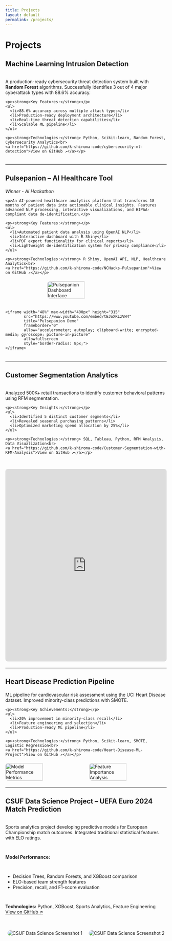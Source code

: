 ```yaml
---
title: Projects
layout: default
permalink: /projects/
---
```


# Projects

## Machine Learning Intrusion Detection

<div style="display: flex; align-items: flex-start; gap: 30px; margin: 20px 0;">
  <div style="flex: 1; min-width: 300px;">
    <p>A production-ready cybersecurity threat detection system built with <strong>Random Forest</strong> algorithms. Successfully identifies 3 out of 4 major cyberattack types with 88.6% accuracy.</p>
    
    <p><strong>Key Features:</strong></p>
    <ul>
      <li>88.6% accuracy across multiple attack types</li>
      <li>Production-ready deployment architecture</li>
      <li>Real-time threat detection capabilities</li>
      <li>Scalable ML pipeline</li>
    </ul>
    
    <p><strong>Technologies:</strong> Python, Scikit-learn, Random Forest, Cybersecurity Analytics<br>
    <a href="https://github.com/k-shiroma-code/cybersecurity-ml-detection">View on GitHub ↗</a></p>
  </div>
</div>

---

## Pulsepanion – AI Healthcare Tool 

<div style="margin: 20px 0;">
  <div style="min-width: 300px; margin-bottom: 20px;">
    <p><em>Winner - AI Hackathon</em></p>
    
    <p>An AI-powered healthcare analytics platform that transforms 18 months of patient data into actionable clinical insights. Features advanced NLP processing, interactive visualizations, and HIPAA-compliant data de-identification.</p>
    
    <p><strong>Key Features:</strong></p>
    <ul>
      <li>Automated patient data analysis using OpenAI NLP</li>
      <li>Interactive dashboard with R Shiny</li>
      <li>PDF export functionality for clinical reports</li>
      <li>Lightweight de-identification system for privacy compliance</li>
    </ul>
    
    <p><strong>Technologies:</strong> R Shiny, OpenAI API, NLP, Healthcare Analytics<br>
    <a href="https://github.com/k-shiroma-code/NCHacks-Pulsepanion">View on GitHub ↗</a></p>
  </div>
  
  <div style="display: flex; justify-content: center; gap: 20px; flex-wrap: wrap;">
    <img src="{{ site.baseurl }}/assets/img/Pulsepantion.jpg" alt="Pulsepanion Dashboard Interface" style="border-radius: 8px; width: 48%; max-width: 400px; height: auto;">
    
    <iframe width="48%" max-width="400px" height="315" 
            src="https://www.youtube.com/embed/tEJoXKLzVH4" 
            title="Pulsepanion Demo" 
            frameborder="0" 
            allow="accelerometer; autoplay; clipboard-write; encrypted-media; gyroscope; picture-in-picture" 
            allowfullscreen
            style="border-radius: 8px;">
    </iframe>
  </div>
</div>


---

## Customer Segmentation Analytics

<div style="display: flex; align-items: flex-start; gap: 30px; margin: 20px 0; flex-direction: column;">
  <div style="flex: 1;">
    <p>Analyzed 500K+ retail transactions to identify customer behavioral patterns using RFM segmentation.</p>
    
    <p><strong>Key Insights:</strong></p>
    <ul>
      <li>Identified 5 distinct customer segments</li>
      <li>Revealed seasonal purchasing patterns</li>
      <li>Optimized marketing spend allocation by 25%</li>
    </ul>
    
    <p><strong>Technologies:</strong> SQL, Tableau, Python, RFM Analysis, Data Visualization<br>
    <a href="https://github.com/k-shiroma-code/Customer-Segmentation-with-RFM-Analysis">View on GitHub ↗</a></p>
  </div>
  
  <div style="width: 100%;">
    <iframe 
        src="https://public.tableau.com/views/Customer_Segmentation_Overview_Github/Dashboard1?:showVizHome=no&:embed=true" 
        width="100%" 
        height="600" 
        style="border: none; border-radius: 8px; float: right;">
    </iframe>
  </div>
</div>

---

## Heart Disease Prediction Pipeline

<div style="margin: 20px 0;">
  <div style="min-width: 300px; margin-bottom: 20px;">
    <p>ML pipeline for cardiovascular risk assessment using the UCI Heart Disease dataset. Improved minority-class predictions with SMOTE.</p>
    
    <p><strong>Key Achievements:</strong></p>
    <ul>
      <li>20% improvement in minority-class recall</li>
      <li>Feature engineering and selection</li>
      <li>Production-ready ML pipeline</li>
    </ul>
    
    <p><strong>Technologies:</strong> Python, Scikit-learn, SMOTE, Logistic Regression<br>
    <a href="https://github.com/k-shiroma-code/Heart-Disease-ML-Project">View on GitHub ↗</a></p>
  </div>
  
  <div style="display: flex; justify-content: center; gap: 20px; flex-wrap: wrap;">
    <img src="{{ site.baseurl }}/assets/img/IMG_1668.jpg" alt="Model Performance Metrics" style="border-radius: 8px; width: 48%; max-width: 300px; height: auto;">
    <img src="{{ site.baseurl }}/assets/img/Feature_Importance.jpg" alt="Feature Importance Analysis" style="border-radius: 8px; width: 48%; max-width: 300px; height: auto;">
  </div>
</div>


---

## CSUF Data Science Project – UEFA Euro 2024 Match Prediction

<div style="display: flex; flex-direction: column; gap: 15px; margin: 20px 0;">
  <p>Sports analytics project developing predictive models for European Championship match outcomes. Integrated traditional statistical features with ELO ratings.</p>

  <p><strong>Model Performance:</strong></p>
  <ul>
    <li>Decision Trees, Random Forests, and XGBoost comparison</li>
    <li>ELO-based team strength features</li>
    <li>Precision, recall, and F1-score evaluation</li>
  </ul>

  <p><strong>Technologies:</strong> Python, XGBoost, Sports Analytics, Feature Engineering<br>
  <a href="https://github.com/k-shiroma-code/CSUF-REU-Football-Analytics">View on GitHub ↗</a></p>

  <div style="display: flex; justify-content: center; gap: 20px; flex-wrap: wrap; align-items: flex-start; margin-top: 20px;">
    <img src="{{ site.baseurl }}/assets/img/IMG_1670.jpg" alt="CSUF Data Science Screenshot 1" style="border-radius:12px; max-width: 48%; height: auto;">
    <img src="{{ site.baseurl }}/assets/img/IMG_1671.jpg" alt="CSUF Data Science Screenshot 2" style="border-radius:12px; max-width: 48%; height: auto;">
  </div>
</div>

